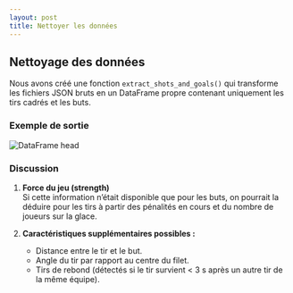 ```yaml
---
layout: post
title: Nettoyer les données
---
```



## Nettoyage des données

Nous avons créé une fonction `extract_shots_and_goals()` qui transforme les fichiers JSON bruts en un DataFrame propre contenant uniquement les tirs cadrés et les buts.

### Exemple de sortie

![DataFrame head](include/df_clean.jpg)

### Discussion

1. **Force du jeu (strength)**  
   Si cette information n’était disponible que pour les buts, on pourrait la déduire pour les tirs à partir des pénalités en cours et du nombre de joueurs sur la glace.

2. **Caractéristiques supplémentaires possibles :**  
   - Distance entre le tir et le but.  
   - Angle du tir par rapport au centre du filet.  
   - Tirs de rebond (détectés si le tir survient < 3 s après un autre tir de la même équipe).
